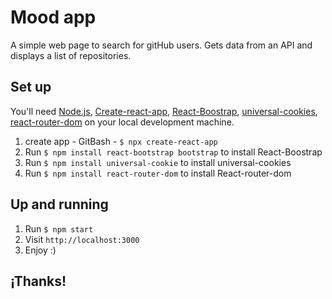 
# Mood app

A simple web page to search for gitHub users. Gets data from an API and displays a list of repositories.

## Set up

You'll need [Node.js](https://nodejs.org/), [Create-react-app](https://es.reactjs.org/docs/create-a-new-react-app.html), [React-Boostrap](https://react-bootstrap.github.io/components/alerts), [universal-cookies](https://www.npmjs.com/package/universal-cookie), [react-router-dom](https://reactrouter.com/web/guides/quick-start) on your local development machine.

1. create app - GitBash - `$ npx create-react-app` 
2. Run `$ npm install react-bootstrap bootstrap` to install React-Boostrap
3. Run `$ npm install universal-cookie` to install universal-cookies
4. Run `$ npm install react-router-dom` to install React-router-dom

## Up and running

1. Run `$ npm start`
2. Visit `http://localhost:3000`
3. Enjoy :)

## ¡Thanks!